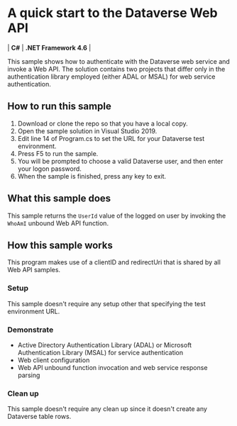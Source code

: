 ﻿# A quick start to the Dataverse Web API

| **C#** | **.NET Framework 4.6** |

This sample shows how to authenticate with the Dataverse web service and invoke a Web API. The solution contains two projects that differ only in the authentication library employed (either ADAL or MSAL) for web service authentication.

## How to run this sample

1. Download or clone the repo so that you have a local copy.
1. Open the sample solution in Visual Studio 2019.
1. Edit line 14 of Program.cs to set the URL for your Dataverse test environment.
1. Press F5 to run the sample.
1. You will be prompted to choose a valid Dataverse user, and then enter your logon password.
1. When the sample is finished, press any key to exit.

## What this sample does

This sample returns the `UserId` value of the logged on user by invoking the `WhoAmI` unbound Web API function.

## How this sample works

This program makes use of a clientID and redirectUri that is shared by all Web API samples.

### Setup

This sample doesn't require any setup other that specifying the test environment URL.

### Demonstrate

- Active Directory Authentication Library (ADAL) or Microsoft Authentication Library (MSAL) for service authentication
- Web client configuration
- Web API unbound function invocation and web service response parsing

### Clean up

This sample doesn't require any clean up since it doesn't create any Dataverse table rows.
